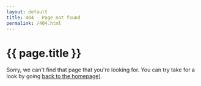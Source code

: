 ```yaml
---
layout: default
title: 404 - Page not found
permalink: /404.html
---
```


<div class="page">
  <h1 class="page-title">{{ page.title }}</h1>
Sorry, we can't find that page that you're looking for. You can try take for a look by going  <a href="{{ site.baseurl }}"> back to the homepage]</a>.
</div>

